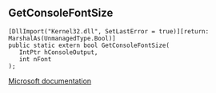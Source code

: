 ## GetConsoleFontSize

```
[DllImport("Kernel32.dll", SetLastError = true)][return: MarshalAs(UnmanagedType.Bool)]
public static extern bool GetConsoleFontSize(
   IntPtr hConsoleOutput,
   int nFont
);
```

[Microsoft documentation](https://docs.microsoft.com/en-us/windows/console/getconsolefontsize)
